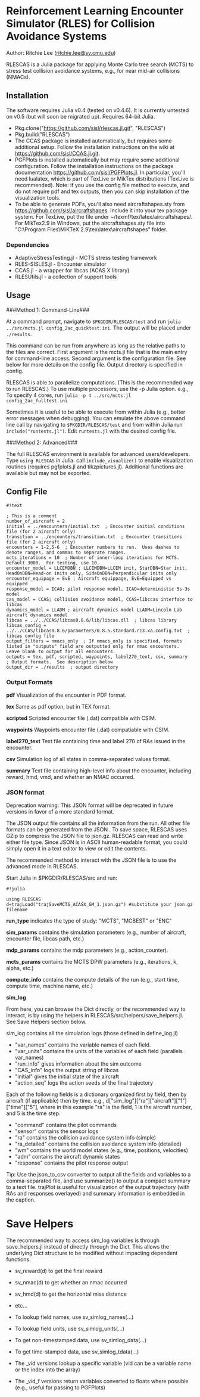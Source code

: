 # Reinforcement Learning Encounter Simulator (RLES) for Collision Avoidance Systems #
Author: Ritchie Lee (ritchie.lee@sv.cmu.edu)

RLESCAS is a Julia package for applying Monte Carlo tree search (MCTS) to stress test collision avoidance systems, e.g., for near mid-air collisions (NMACs).

## Installation ##

The software requires Julia v0.4 (tested on v0.4.6).  It is currently untested on v0.5 (but will soon be migrated up).  Requires 64-bit Julia.

* Pkg.clone("https://github.com/sisl/rlescas.jl.git", "RLESCAS")
* Pkg.build("RLESCAS")
* The CCAS package is installed automatically, but requires some additional setup.  Follow the installation instructions on the wiki at https://github.com/sisl/CCAS.jl.git.
* PGFPlots is installed automatically but may require some additional configuration.  Follow the installation instructions on the package documentation https://github.com/sisl/PGFPlots.jl.  In particular, you'll need lualatex, which is part of TexLive or MikTex distributions (TexLive is recommended).  Note: if you use the config file method to execute, and do not require pdf and tex outputs, then you can skip installation of the visualization tools.
* To be able to generate PDFs, you'll also need aircraftshapes.sty from https://github.com/sisl/aircraftshapes. Include it into your tex package system.  For TexLive, put the file under ~/texmf/tex/latex/aircraftshapes/.  For MikTex2.9 in Windows, put the aircraftshapes.sty file into "C:\Program Files\MiKTeX 2.9\tex\latex\aircraftshapes" folder. 

### Dependencies ###

* AdaptiveStressTesting.jl - MCTS stress testing framework 
* RLES-SISLES.jl - Encounter simulator
* CCAS.jl - a wrapper for libcas (ACAS X library)
* RLESUtils.jl - a collection of support tools

## Usage ##

###Method 1: Command-Line###

At a command prompt, navigate to ``$PKGDIR/RLESCAS/test`` and run ``julia ../src/mcts.jl config_2ac_quicktest.ini``.  The output will be placed under ``./results``.

This command can be run from anywhere as long as the relative paths to the files are correct.  First argument is the mcts.jl file that is the main entry for command-line access.  Second argument is the configuration file.  See below for more details on the config file.  Output directory is specified in config.

RLESCAS is able to parallelize computations.  (This is the recommended way to run RLESCAS.) To use multiple processors, use the -p Julia option.  e.g., To specify 4 cores, run ``julia -p 4 ../src/mcts.jl config_2ac_fulltest.ini``

Sometimes it is useful to be able to execute from within Julia (e.g., better error messages when debugging).  You can emulate the above command line call by navigating to ``$PKGDIR/RLESCAS/test`` and from within Julia run ``include("runtests.jl")``.  Edit ``runtests.jl`` with the desired config file.

###Method 2: Advanced###

The full RLESCAS environment is available for advanced users/developers.  Type ``using RLESCAS`` in Julia.  call ``include_visualize()`` to enable visualization routines (requires pgfplots.jl and tikzpictures.jl).  Additional functions are available but may not be exported.

## Config File ##

```
#!text

; This is a comment
number_of_aircraft = 2  
initial = ../encounters/initial.txt  ; Encounter initial conditions file (for 2 aircraft only)
transition = ../encounters/transition.txt  ; Encounter transitions file (for 2 aircraft only)
encounters = 1-2,5-6  ; Encounter numbers to run.  Uses dashes to denote ranges, and commas to separate ranges.
mcts_iterations = 10  ; Number of inner-loop iterations for MCTS.  Default 3000.  For testing, use 10.
encounter_model = LLCEMDBN ; LLCEMDBN=LLCEM init, StarDBN=Star init, HeadOnDBN=Head-on inits only, SideOnDBN=Perpendicular inits only 
encounter_equipage = EvE ; Aircraft equippage, EvE=Equipped vs equipped 
response_model = ICAO; pilot response model, ICAO=deterministic 5s-3s model
cas_model = CCAS; collision avoidance model, CCAS=libccas interface to libcas
dynamics_model = LLADM ; aircraft dynamics model LLADM=Lincoln Lab aircraft dynamics model
libcas = ../../CCAS/libcas0.8.6/lib/libcas.dll  ; libcas library
libcas_config = ../../CCAS/libcas0.8.6/parameters/0.8.5.standard.r13.xa.config.txt  ; libcas config file
output_filters = nmacs_only  ; If nmacs_only is specified, formats listed in "outputs" field are outputted only for nmac encounters.  Leave blank to output for all encounters.
outputs = tex, pdf, scripted, waypoints, label270_text, csv, summary  ; Output formats.  See description below
output_dir = ./results  ; output directory
```

### Output Formats ###

**pdf**  Visualization of the encounter in PDF format.

**tex**  Same as pdf option, but in TEX format.

**scripted**  Scripted encounter file (.dat) compatible with CSIM.

**waypoints**  Waypoints encounter file (.dat) compatiable with CSIM.

**label270_text** Text file containing time and label 270 of RAs issued in the encounter.

**csv**  Simulation log of all states in comma-separated values format.

**summary**  Text file containing high-level info about the encounter, including reward, hmd, vmd, and whether an NMAC occurred.

### JSON format ###

Deprecation warning: This JSON format will be deprecated in future versions in favor of a more standard format.

The JSON output file contains all the information from the run.  All other file formats can be generated from the JSON .  To save space, RLESCAS uses GZip to compress the JSON file to json.gz.  RLESCAS can read and write either file type.     Since JSON is in ASCII human-readable format, you could simply open it in a text editor to view or edit the contents.

The recommended method to interact with the JSON file is to use the advanced mode in RLESCAS.

Start Julia in $PKGDIR/RLESCAS/src and run:

```
#!julia

using RLESCAS
d=trajLoad("trajSaveMCTS_ACASX_GM_1.json.gz") #substitute your json.gz filename

```

**run_type** indicates the type of study: "MCTS", "MCBEST" or "ENC"

**sim_params** contains the simulation parameters (e.g., number of aircraft, encounter file, libcas path, etc.)

**mdp_params** contains the mdp parameters (e.g., action_counter). 

**mcts_params** contains the MCTS DPW parameters (e.g., iterations, k, alpha, etc.)

**compute_info** contains the compute details of the run (e.g., start time, compute time, machine name, etc.)

**sim_log**

From here, you can browse the Dict directly, or the recommended way to interact, is by using the helpers in RLESCAS/src/helpers/save_helpers.jl.  See Save Helpers section below.

sim_log contains all the simulation logs (those defined in define_log.jl)

* "var_names" contains the variable names of each field.
* "var_units" contains the units of the variables of each field (parallels var_names)
* "run_info" gives information about the sim outcome
* "CAS_info" logs the output string of libcas
* "initial" gives the initial state of the aircraft
* "action_seq" logs the action seeds of the final trajectory

Each of the following fields is a dictionary organized first by field, then by aircraft (if applicable) then by time.  e.g., d["sim_log"]["ra"]["aircraft"]["1"]["time"]["5"], where in this example "ra" is the field, 1 is the aircraft number, and 5 is the time step.

* "command" contains the pilot commands
* "sensor" contains the sensor logs
* "ra" contains the collision avoidance system info (simple)
* "ra_detailed" contains the collision avoidance system info (detailed)
* "wm" contains the world model states (e.g., time, positions, velocities)
* "adm" contains the aircraft dynamic states
* "response" contains the pilot response output

Tip: Use the json_to_csv converter to output all the fields and variables to a comma-separated file, and use summarize() to output a compact summary to a text file.  trajPlot is useful for visualization of the output trajectory (with RAs and responses overlayed) and summary information is embedded in the caption.

# Save Helpers #

The recommended way to access sim_log variables is through save_helpers.jl instead of directly through the Dict.  This allows the underlying Dict structure to be modified without impacting dependent functions.

* sv_reward(d) to get the final reward
* sv_nmac(d) to get whether an nmac occurred
* sv_hmd(d) to get the horizontal miss distance
* etc...

* To lookup field names, use sv_simlog_names(...)
* To lookup field units, use sv_simlog_units(...)
* To get non-timestamped data, use sv_simlog_data(...)
* To get time-stamped data, use sv_simlog_tdata(...)
* The _vid versions lookup a specific variable (vid can be a variable name or the index into the array)
* The _vid_f versions return variables converted to floats where possible (e.g., useful for passing to PGFPlots)
